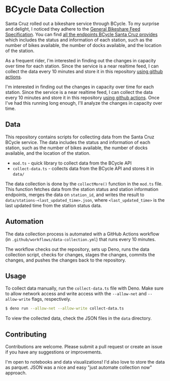 # BCycle Data Collection

Santa Cruz rolled out a bikeshare service through BCycle. To my surprise and delight, I noticed they adhere to the [General Bikeshare Feed Specification](https://github.com/MobilityData/gbfs). You can find [all the endpoints BCycle Santa Cruz provides](https://gbfs.bcycle.com/bcycle_santacruz/gbfs.json) which includes the status and information of each station, such as the number of bikes available, the number of docks available, and the location of the station.

As a frequent rider, I'm interested in finding out the changes in capacity over time for each station. Since the service is a near realtime feed, I can collect the data every 10 minutes and store it in this repository [using github actions](./.github/workflows/data-collection.yml).

I'm interested in finding out the changes in capacity over time for each station. Since the service is a near realtime feed, I can collect the data every 10 minutes and store it in this repository [using github actions](./.github/workflows/data-collection.yml). Once I've had this running long enough, I'll analyze the changes in capacity over time.

## Data

This repository contains scripts for collecting data from the Santa Cruz BCycle service. The data includes the status and information of each station, such as the number of bikes available, the number of docks available, and the location of the station.

* `mod.ts` - quick library to collect data from the BCycle API
* `collect-data.ts` - collects data from the BCycle API and stores it in `data/`

The data collection is done by the `collectMore()` function in the `mod.ts` file. This function fetches data from the station status and station information endpoints, merges the data on `station_id`, and writes the result to `data/stations-<last_updated_time>.json`, where `<last_updated_time>` is the last updated time from the station status data.

## Automation

The data collection process is automated with a GitHub Actions workflow (in `.github/workflows/data-collection.yml`) that runs every 10 minutes.

The workflow checks out the repository, sets up Deno, runs the data collection script, checks for changes, stages the changes, commits the changes, and pushes the changes back to the repository.

## Usage

To collect data manually, run the `collect-data.ts` file with Deno. Make sure to allow network access and write access with the `--allow-net` and `--allow-write` flags, respectively.

```bash
$ deno run --allow-net --allow-write collect-data.ts
```

To view the collected data, check the JSON files in the `data` directory.

## Contributing

Contributions are welcome. Please submit a pull request or create an issue if you have any suggestions or improvements.

I'm open to notebooks and data visualizations! I'd also love to store the data as parquet. JSON was a nice and easy "just automate collection now" approach.

